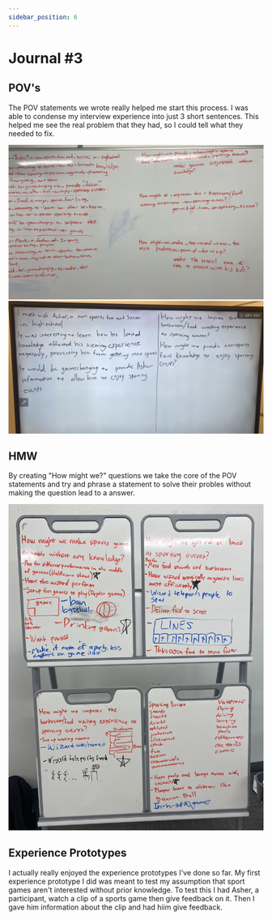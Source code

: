 ```yaml
---
sidebar_position: 6
---
```


# Journal #3

## POV's
The POV statements we wrote really helped me start this process. I was able to condense my interview experience into just 3 short sentences. This helped me see the real problem that they had, so I could tell what they needed to fix. 

![Voices Poster](/img/POV1.png)
![Voices Poster](/img/POV2.png)

## HMW
By creating "How might we?" questions we take the core of the POV statements and try and phrase a statement to solve their probles without making the question lead to a answer. 

![Voices Poster](/img/HMW.png)

## Experience Prototypes
I actually really enjoyed the experience prototypes I've done so far. My first experience prototype I did was meant to test my assumption that sport games aren't interested without prior knowledge. To test this I had Asher, a participant, watch a clip of a sports game then give feedback on it. Then I gave him information about the clip and had hiim give feedback. 